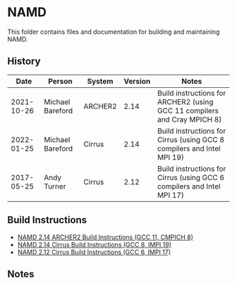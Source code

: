 NAMD
====

This folder contains files and documentation for building and maintaining NAMD.

History
-------

Date | Person | System | Version | Notes
---- | -------|--------|---------|------
2021-10-26 | Michael Bareford | ARCHER2 | 2.14 | Build instructions for ARCHER2 (using GCC 11 compilers and Cray MPICH 8)
2022-01-25 | Michael Bareford | Cirrus | 2.14 | Build instructions for Cirrus (using GCC 8 compilers and Intel MPI 19)
2017-05-25 | Andy Turner | Cirrus | 2.12 | Build instructions for Cirrus (using GCC 6 compilers and Intel MPI 17)

Build Instructions
------------------

* [NAMD 2.14 ARCHER2 Build Instructions (GCC 11, CMPICH 8)](build_namd_2.14_archer2_gcc11_cmpich8.md)
* [NAMD 2.14 Cirrus Build Instructions (GCC 8, IMPI 19)](build_namd_2.14_cirrus_gcc8_impi19.md)
* [NAMD 2.12 Cirrus Build Instructions (GCC 6, IMPI 17)](build_namd_2.12_cirrus_gcc6_impi17.md)

Notes
-----
